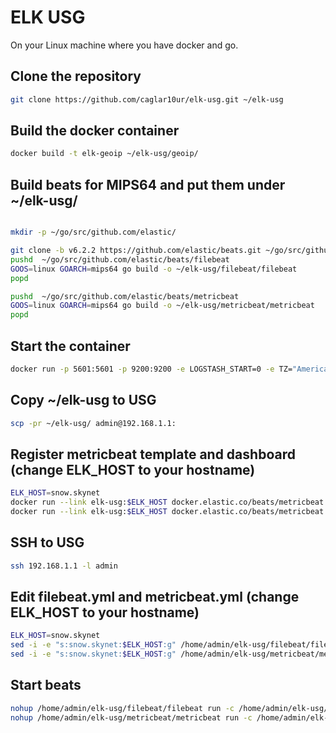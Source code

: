 # ELK USG

On your Linux machine where you have docker and go.

## Clone the repository
```bash
git clone https://github.com/caglar10ur/elk-usg.git ~/elk-usg
```

## Build the docker container
```bash
docker build -t elk-geoip ~/elk-usg/geoip/
```

## Build beats for MIPS64 and put them under ~/elk-usg/
```bash

mkdir -p ~/go/src/github.com/elastic/

git clone -b v6.2.2 https://github.com/elastic/beats.git ~/go/src/github.com/elastic/beats
pushd  ~/go/src/github.com/elastic/beats/filebeat
GOOS=linux GOARCH=mips64 go build -o ~/elk-usg/filebeat/filebeat
popd

pushd  ~/go/src/github.com/elastic/beats/metricbeat
GOOS=linux GOARCH=mips64 go build -o ~/elk-usg/metricbeat/metricbeat
popd
```

## Start the container
```bash
docker run -p 5601:5601 -p 9200:9200 -e LOGSTASH_START=0 -e TZ="America/Los_Angeles" -d --name elk-usg elk-geoip
```

## Copy ~/elk-usg to USG
```bash
scp -pr ~/elk-usg/ admin@192.168.1.1:
```

## Register metricbeat template and dashboard (change ELK_HOST to your hostname)
```bash
ELK_HOST=snow.skynet
docker run --link elk-usg:$ELK_HOST docker.elastic.co/beats/metricbeat:6.2.2 setup --template -E output.elasticsearch.hosts=["$ELK_HOST:9200"]
docker run --link elk-usg:$ELK_HOST docker.elastic.co/beats/metricbeat:6.2.2 setup --dashboards -E output.elasticsearch.hosts=["$ELK_HOST:9200"] -E setup.kibana.host=$ELK_HOST:5601
```

## SSH to USG
```bash
ssh 192.168.1.1 -l admin
```

## Edit filebeat.yml and metricbeat.yml (change ELK_HOST to your hostname)
```bash
ELK_HOST=snow.skynet
sed -i -e "s:snow.skynet:$ELK_HOST:g" /home/admin/elk-usg/filebeat/filebeat.yml
sed -i -e "s:snow.skynet:$ELK_HOST:g" /home/admin/elk-usg/metricbeat/metricbeat.yml
```

## Start beats
```bash
nohup /home/admin/elk-usg/filebeat/filebeat run -c /home/admin/elk-usg/filebeat/filebeat.yml >/dev/null 2>&1 &
nohup /home/admin/elk-usg/metricbeat/metricbeat run -c /home/admin/elk-usg/metricbeat/metricbeat.yml >/dev/null 2>&1 &
```

